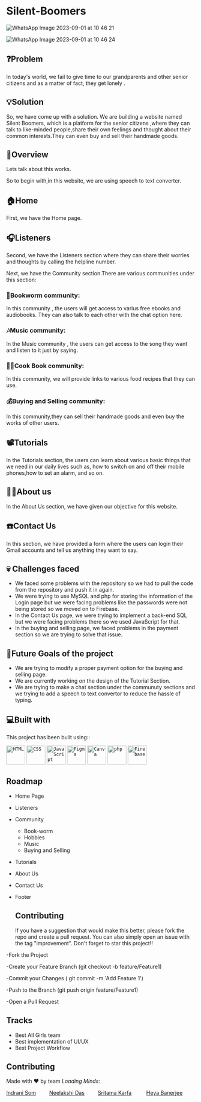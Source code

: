 # Silent-Boomers
![WhatsApp Image 2023-09-01 at 10 46 21](https://github.com/IndraniSom/Silent-Boomers/assets/141947844/d2fa88c2-d0b1-412b-ab5f-188cf029956e)

 ![WhatsApp Image 2023-09-01 at 10 46 24](https://github.com/IndraniSom/Silent-Boomers/assets/141947844/0b9c1c41-9d24-4eff-97a3-620ff450113d)


## ❓Problem
In today's world, we fail to give time to our grandparents and other senior citizens and as a matter of fact, they get lonely .

## 💡Solution
So, we have come up with a solution. We are building a website named Silent Boomers, which is a platform for the senior citizens ,where they can talk to like-minded people,share their own feelings and thought about their common interests.They can even buy and sell their handmade goods.

## 🙌Overview
Lets talk about this works.

So to begin with,in this website, we are using speech to text converter.
## 🏠Home
First, we have the Home page.
## 🎧Listeners
Second, we have the Listeners section where they can share their worries and thoughts by calling the helpline number.

Next, we have the Community section.There are various communities under this section: 
### 📖Bookworm community:
In this community , the users will get access to varius free ebooks and audiobooks. They can also talk to each other with the chat option here.
### 🎶Music community:
In the Music community , the users can get access to the song they want and listen to it just by saying.
### 👩‍🍳Cook Book community:
In this community, we will provide links to various food recipes that they can use.
### 💰Buying and Selling community:
In this community,they can sell their handmade goods and even buy the works of other users.

## 📽️Tutorials

In the Tutorials section, the users can learn about various basic things that we need in our daily  lives such as, how to switch on and off their mobile phones,how to set an alarm, and so on.

## 👩‍💻About us
In the About Us section, we have given our objective for this website.
## ☎️Contact Us
In this section, we have provided a form where the users can login their Gmail accounts and tell us anything they want to say.

## 💀 Challenges faced
- We faced some problems with the repository so we had to pull the code from the repository and push it in again. 
- We were trying to use MySQL and php  for storing the information of the Login page but we were facing problems like the passwords were not being stored so we moved on to Firebase.
- In the Contact Us page, we were trying to implement a back-end SQL but we were facing problems there so we used JavaScript for that.
- In the buying and selling page, we faced problems in the payment section so we are trying to solve that issue.

## 🎯Future Goals of the project
- We are trying to modify a proper payment option for the buying and selling page.
- We are currently working on the design of the Tutorial Section.
- We are trying to make a chat section under the communuty sections and we trying to add a speech to text convertor to reduce the hassle of typing.


## 💻Built with
This project has been bulit using:: 

<div align="left">
	<code><img width="50" src="https://user-images.githubusercontent.com/25181517/192158954-f88b5814-d510-4564-b285-dff7d6400dad.png" alt="HTML" title="HTML"/></code>
	<code><img width="50" src="https://user-images.githubusercontent.com/25181517/183898674-75a4a1b1-f960-4ea9-abcb-637170a00a75.png" alt="CSS" title="CSS"/></code>
	<code><img width="50" src="https://user-images.githubusercontent.com/25181517/117447155-6a868a00-af3d-11eb-9cfe-245df15c9f3f.png" alt="JavaScript" title="JavaScript"/></code>
	<code><img width="50" src="https://user-images.githubusercontent.com/25181517/189715289-df3ee512-6eca-463f-a0f4-c10d94a06b2f.png" alt="Figma" title="Figma"/></code>
	<code><img width="50" src="https://github.com/marwin1991/profile-technology-icons/assets/136815194/02494c7c-de6a-43a6-9293-6369696842ed" alt="Canva" title="Canva"/></code>
	<code><img width="50" src="https://user-images.githubusercontent.com/25181517/183570228-6a040b9f-3ddf-47a2-a201-743121dac664.png" alt="php" title="php"/></code>
	<code><img width="50" src="https://user-images.githubusercontent.com/25181517/189716855-2c69ca7a-5149-4647-936d-780610911353.png" alt="Firebase" title="Firebase"/></code>
</div>


## Roadmap

- Home Page

- Listeners

- Community
    - Book-worm
    - Hobbies
    - Music
    - Buying and Selling

- Tutorials

- About Us

- Contact Us

- Footer
  ## Contributing
  If you have a suggestion that would make this better, please fork the repo and create a pull request. You can also simply open an issue with the tag "improvement". Don't forget to star this project!!

-Fork the Project

-Create your Feature Branch (git checkout -b feature/Feature1)

-Commit your Changes ( git commit -m 'Add Feature 1')

-Push to the Branch (git push origin feature/Feature1)

-Open a Pull Request

## Tracks

- Best All Girls team
- Best implementation of UI/UX
- Best Project Workflow

## Contributing

Made with ❤️ by team <em>Loading Minds</em>:

 [Indrani Som](https://github.com/IndraniSom)&nbsp;&nbsp;&nbsp;&nbsp;&nbsp;&nbsp;&nbsp;&nbsp;&nbsp;[Neelakshi Das](https://github.com/bluecoder2003)&nbsp;&nbsp;&nbsp;&nbsp;&nbsp;&nbsp;&nbsp;&nbsp;&nbsp;[Sritama Karfa](https://github.com/valentra )&nbsp;&nbsp;&nbsp;&nbsp;&nbsp;&nbsp;&nbsp;&nbsp;&nbsp; [ Heya Banerjee ](https://github.com/HeyaBanerjee)

<!--[![IndraniSom GitHub stats](https://github-readme-stats.vercel.app/api?username=IndraniSom&show_icons=true&theme=radical)](https://github.com/IndraniSom/github-readme-stats)
<!-- Add a header or introductory text here -->

<!--[![bluecoder2003 GitHub stats](https://github-readme-stats.vercel.app/api?username=bluecoder2003&show_icons=true&theme=radical)](https://github.com/anuraghazra/github-readme-stats)
<!-- Add a header or introductory text here -->

<!--[![Sritama's GitHub stats](https://github-readme-stats.vercel.app/api?username=valentra&show_icons=true&theme=radical)](https://github.com/valentra/github-readme-stats)
<!-- Add a header or introductory text here -->

<!--[![Heya's GitHub stats](https://github-readme-stats.vercel.app/api?username=HeyaBanerjee&show_icons=true&theme=radical)](https://github.com/HeyaBanerjee/github-readme-stats)-->




